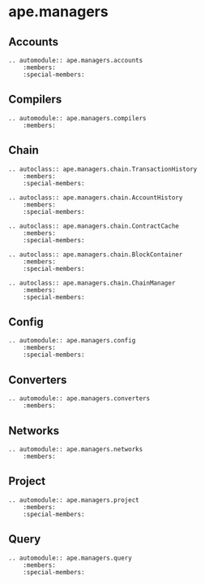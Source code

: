 # ape.managers

## Accounts

```{eval-rst}
.. automodule:: ape.managers.accounts
    :members:
    :special-members:
```

## Compilers

```{eval-rst}
.. automodule:: ape.managers.compilers
    :members:
```

## Chain

```{eval-rst}
.. autoclass:: ape.managers.chain.TransactionHistory
    :members:
    :special-members:
```

```{eval-rst}
.. autoclass:: ape.managers.chain.AccountHistory
    :members:
    :special-members:
```

```{eval-rst}
.. autoclass:: ape.managers.chain.ContractCache
    :members:
    :special-members:
```

```{eval-rst}
.. autoclass:: ape.managers.chain.BlockContainer
    :members:
    :special-members:
```

```{eval-rst}
.. autoclass:: ape.managers.chain.ChainManager
    :members:
    :special-members:
```

## Config

```{eval-rst}
.. automodule:: ape.managers.config
    :members:
    :special-members:
```

## Converters

```{eval-rst}
.. automodule:: ape.managers.converters
    :members:
```

## Networks

```{eval-rst}
.. automodule:: ape.managers.networks
    :members:
```

## Project

```{eval-rst}
.. automodule:: ape.managers.project
    :members:
    :special-members:
```

## Query

```{eval-rst}
.. automodule:: ape.managers.query
    :members:
    :special-members:
```
